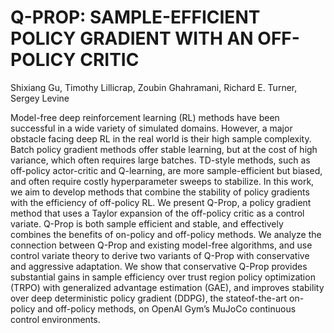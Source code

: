 # Q-PROP: SAMPLE-EFFICIENT POLICY GRADIENT WITH AN OFF-POLICY CRITIC


Shixiang Gu, Timothy Lillicrap, Zoubin Ghahramani, Richard E. Turner, Sergey Levine

Model-free deep reinforcement learning (RL) methods have been successful in a
wide variety of simulated domains. However, a major obstacle facing deep RL
in the real world is their high sample complexity. Batch policy gradient methods
offer stable learning, but at the cost of high variance, which often requires large
batches. TD-style methods, such as off-policy actor-critic and Q-learning, are
more sample-efficient but biased, and often require costly hyperparameter sweeps
to stabilize. In this work, we aim to develop methods that combine the stability of
policy gradients with the efficiency of off-policy RL. We present Q-Prop, a policy
gradient method that uses a Taylor expansion of the off-policy critic as a control
variate. Q-Prop is both sample efficient and stable, and effectively combines the
benefits of on-policy and off-policy methods. We analyze the connection between
Q-Prop and existing model-free algorithms, and use control variate theory to derive
two variants of Q-Prop with conservative and aggressive adaptation. We show
that conservative Q-Prop provides substantial gains in sample efficiency over trust
region policy optimization (TRPO) with generalized advantage estimation (GAE),
and improves stability over deep deterministic policy gradient (DDPG), the stateof-the-art
on-policy and off-policy methods, on OpenAI Gym’s MuJoCo continuous
control environments.

